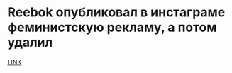 # Reebok опубликовал в инстаграме феминистскую рекламу, а потом удалил



[LINK](https://varlamov.ru/3300286.html)